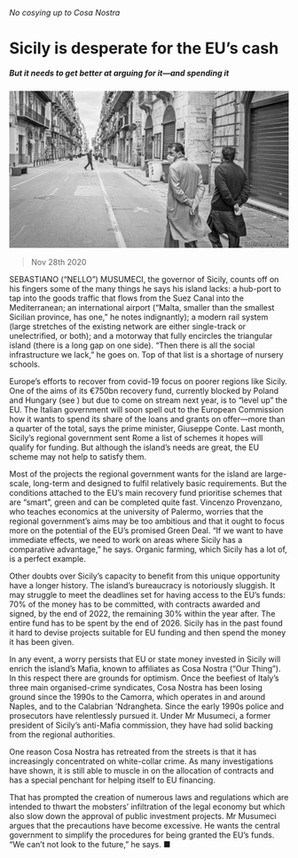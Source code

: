 ###### No cosying up to Cosa Nostra

# Sicily is desperate for the EU’s cash 

##### But it needs to get better at arguing for it—and spending it 

![image](images/20201128_EUP002_0.jpg) 

> Nov 28th 2020 

SEBASTIANO (“NELLO”) MUSUMECI, the governor of Sicily, counts off on his fingers some of the many things he says his island lacks: a hub-port to tap into the goods traffic that flows from the Suez Canal into the Mediterranean; an international airport (“Malta, smaller than the smallest Sicilian province, has one,” he notes indignantly); a modern rail system (large stretches of the existing network are either single-track or unelectrified, or both); and a motorway that fully encircles the triangular island (there is a long gap on one side). “Then there is all the social infrastructure we lack,” he goes on. Top of that list is a shortage of nursery schools.

Europe’s efforts to recover from covid-19 focus on poorer regions like Sicily. One of the aims of its €750bn recovery fund, currently blocked by Poland and Hungary (see ) but due to come on stream next year, is to “level up” the EU. The Italian government will soon spell out to the European Commission how it wants to spend its share of the loans and grants on offer—more than a quarter of the total, says the prime minister, Giuseppe Conte. Last month, Sicily’s regional government sent Rome a list of schemes it hopes will qualify for funding. But although the island’s needs are great, the EU scheme may not help to satisfy them.


Most of the projects the regional government wants for the island are large-scale, long-term and designed to fulfil relatively basic requirements. But the conditions attached to the EU’s main recovery fund prioritise schemes that are “smart”, green and can be completed quite fast. Vincenzo Provenzano, who teaches economics at the university of Palermo, worries that the regional government’s aims may be too ambitious and that it ought to focus more on the potential of the EU’s promised Green Deal. “If we want to have immediate effects, we need to work on areas where Sicily has a comparative advantage,” he says. Organic farming, which Sicily has a lot of, is a perfect example.

Other doubts over Sicily’s capacity to benefit from this unique opportunity have a longer history. The island’s bureaucracy is notoriously sluggish. It may struggle to meet the deadlines set for having access to the EU’s funds: 70% of the money has to be committed, with contracts awarded and signed, by the end of 2022, the remaining 30% within the year after. The entire fund has to be spent by the end of 2026. Sicily has in the past found it hard to devise projects suitable for EU funding and then spend the money it has been given.

In any event, a worry persists that EU or state money invested in Sicily will enrich the island’s Mafia, known to affiliates as Cosa Nostra (“Our Thing”). In this respect there are grounds for optimism. Once the beefiest of Italy’s three main organised-crime syndicates, Cosa Nostra has been losing ground since the 1990s to the Camorra, which operates in and around Naples, and to the Calabrian ’Ndrangheta. Since the early 1990s police and prosecutors have relentlessly pursued it. Under Mr Musumeci, a former president of Sicily’s anti-Mafia commission, they have had solid backing from the regional authorities.

One reason Cosa Nostra has retreated from the streets is that it has increasingly concentrated on white-collar crime. As many investigations have shown, it is still able to muscle in on the allocation of contracts and has a special penchant for helping itself to EU financing.

That has prompted the creation of numerous laws and regulations which are intended to thwart the mobsters’ infiltration of the legal economy but which also slow down the approval of public investment projects. Mr Musumeci argues that the precautions have become excessive. He wants the central government to simplify the procedures for being granted the EU’s funds. “We can’t not look to the future,” he says. ■

